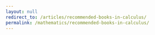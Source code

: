 ```yaml
---
layout: null
redirect_to: /articles/recommended-books-in-calculus/
permalink: /mathematics/recommended-books-in-calculus/
---
```

